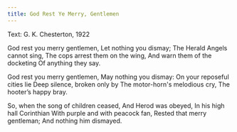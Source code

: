 ```yaml
---
title: God Rest Ye Merry, Gentlemen
---
```

Text: G. K. Chesterton, 1922

God rest you merry gentlemen,
Let nothing you dismay;
The Herald Angels cannot sing,
The cops arrest them on the wing,
And warn them of the docketing
Of anything they say.

God rest you merry gentlemen,
May nothing you dismay:
On your reposeful cities lie
Deep silence, broken only by
The motor-horn's melodious cry,
The hooter’s happy bray.

So, when the song of children ceased,
And Herod was obeyed,
In his high hall Corinthian
With purple and with peacock fan,
Rested that merry gentleman;
And nothing him dismayed.
